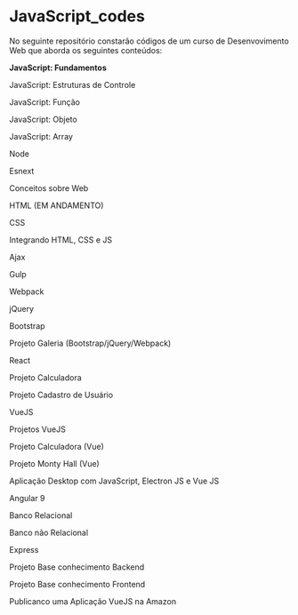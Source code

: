 # JavaScript_codes
 No seguinte repositório constarão códigos de um curso de Desenvovimento Web que aborda os seguintes conteúdos:

**JavaScript: Fundamentos**

JavaScript: Estruturas de Controle

JavaScript: Função

JavaScript: Objeto

JavaScript: Array

Node

Esnext

Conceitos sobre Web

HTML (EM ANDAMENTO)

CSS

Integrando HTML, CSS e JS

Ajax

Gulp

Webpack

jQuery

Bootstrap

Projeto Galeria (Bootstrap/jQuery/Webpack)

React

Projeto Calculadora

Projeto Cadastro de Usuário

VueJS

Projetos VueJS

Projeto Calculadora (Vue)

Projeto Monty Hall (Vue)

Aplicação Desktop com JavaScript, Electron JS e Vue JS

Angular 9

Banco Relacional

Banco não Relacional

Express

Projeto Base conhecimento Backend

Projeto Base conhecimento Frontend

Publicanco uma Aplicação VueJS na Amazon








